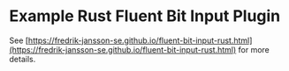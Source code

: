 # Example Rust Fluent Bit Input Plugin
See [https://fredrik-jansson-se.github.io/fluent-bit-input-rust.html](https://fredrik-jansson-se.github.io/fluent-bit-input-rust.html) for more details.

